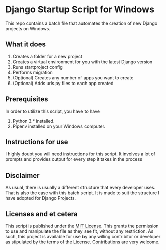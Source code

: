 # Django Startup Script for Windows
This repo contains a batch file that automates the creation of new Django projects on Windows.

## What it does
1. Creates a folder for a new project
2. Creates a virtual environment for you with the latest Django version
3. Runs startproject config
4. Performs migration
5. (Optional) Creates any number of apps you want to create
6. (Optional) Adds urls.py files to each app created


## Prerequisites
In order to utilize this script, you have to have
1. Python 3.* installed.
2. Pipenv installed on your Windows computer.

## Instructions for use
I highly doubt you will need instructions for this script. It involves a lot of prompts and provides output for every step it takes in the process


## Disclaimer
As usual, there is usually a different structure that every developer uses. That is also the case with this batch script. It is made to suit the structure I have adopted for Django Projects.
      
      
## Licenses and et cetera
This script is published under the [MIT License](https://github.com/angular/angular.js/blob/master/LICENSE). This grants the permission to use and manipulate the file as they see fit, without any restriction. As such, this project is available for use by any willing contribitor or developer as stipulated by the terms of the License. Contributions are very welcome.
